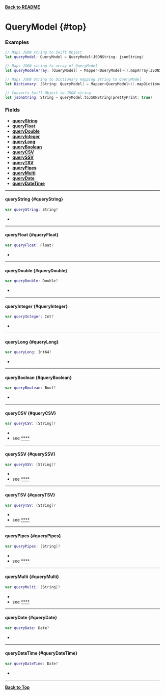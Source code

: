 

[**Back to README**](./README.md)
# QueryModel {#top} 
### Examples
```swift
// Maps JSON string to Swift Object
let queryModel: QueryModel = QueryModel(JSONString: jsonString)

// Maps JSON string to array of QueryModel
let queryModelArray: [QueryModel] = Mapper<QueryModel>().mapArray(JSONString: jsonString)

// Maps JSON String to Dictionary mapping String to QueryModel
let Dictionary: [String: QueryModel] = Mapper<QueryModel>().mapDictionary(JSONString: jsonString);

// Converts Swift Object to JSON string
let jsonString: String = queryModel.toJSONString(prettyPrint: true)
```

### Fields 
 - [**queryString**](#queryString)
 - [**queryFloat**](#queryFloat)
 - [**queryDouble**](#queryDouble)
 - [**queryInteger**](#queryInteger)
 - [**queryLong**](#queryLong)
 - [**queryBoolean**](#queryBoolean)
 - [**queryCSV**](#queryCSV)
 - [**querySSV**](#querySSV)
 - [**queryTSV**](#queryTSV)
 - [**queryPipes**](#queryPipes)
 - [**queryMulti**](#queryMulti)
 - [**queryDate**](#queryDate)
 - [**queryDateTime**](#queryDateTime)

---


#### queryString   {#queryString}

```swift
var queryString: String?
```

- 

---


#### queryFloat   {#queryFloat}

```swift
var queryFloat: Float?
```

- 

---


#### queryDouble   {#queryDouble}

```swift
var queryDouble: Double?
```

- 

---


#### queryInteger   {#queryInteger}

```swift
var queryInteger: Int?
```

- 

---


#### queryLong   {#queryLong}

```swift
var queryLong: Int64?
```

- 

---


#### queryBoolean   {#queryBoolean}

```swift
var queryBoolean: Bool?
```

- 

---


#### queryCSV   {#queryCSV}

```swift
var queryCSV: [String]?
```

- 
 - see [****](.md)

---


#### querySSV   {#querySSV}

```swift
var querySSV: [String]?
```

- 
 - see [****](.md)

---


#### queryTSV   {#queryTSV}

```swift
var queryTSV: [String]?
```

- 
 - see [****](.md)

---


#### queryPipes   {#queryPipes}

```swift
var queryPipes: [String]?
```

- 
 - see [****](.md)

---


#### queryMulti   {#queryMulti}

```swift
var queryMulti: [String]?
```

- 
 - see [****](.md)

---


#### queryDate   {#queryDate}

```swift
var queryDate: Date?
```

- 

---


#### queryDateTime   {#queryDateTime}

```swift
var queryDateTime: Date?
```

- 

---


[**Back to Top**](#top)


